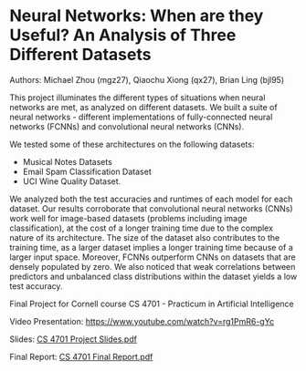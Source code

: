 # Neural Networks: When are they Useful? An Analysis of Three Different Datasets

Authors: Michael Zhou (mgz27), Qiaochu Xiong (qx27), Brian Ling (bjl95)


This project illuminates the different types of situations when neural networks are met, as
analyzed on different datasets. We built a suite of neural networks - different implementations of
fully-connected neural networks (FCNNs) and convolutional neural networks (CNNs). 

We tested some of these architectures on the following datasets: 
- Musical Notes Datasets
- Email Spam Classification Dataset
- UCI Wine Quality Dataset. 

We analyzed both the test accuracies and runtimes of each model for each dataset. Our results corroborate that convolutional neural networks (CNNs) work well for image-based datasets (problems including image classification), at the cost of a longer training time due to the complex nature of its architecture. The size of the dataset also contributes to the training time, as a larger dataset implies a longer training time because of a larger input space. Moreover, FCNNs outperform CNNs on datasets that are densely populated by zero. We also noticed that weak correlations between predictors and unbalanced class distributions within the dataset yields a low test accuracy.

Final Project for Cornell course CS 4701 - Practicum in Artificial Intelligence 

Video Presentation: https://www.youtube.com/watch?v=rg1PmR6-gYc 

Slides: [CS 4701 Project Slides.pdf](https://github.com/michaela10c/cs4701-project/files/8499175/CS.4701.Project.Slides.pdf)

Final Report: [CS 4701 Final Report.pdf](https://github.com/michaela10c/cs4701-project/files/8499174/CS.4701.Final.Report.pdf)
